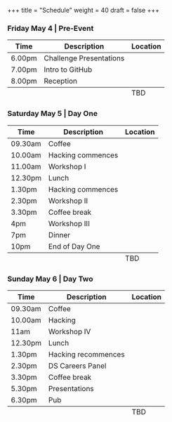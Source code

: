 +++
title = "Schedule"
weight = 40
draft = false
+++

<h3>Friday May 4 | Pre-Event</h3>
<div class="table-wrapper">
	<table class="alt">
		<thead>
			<tr>
				<th>Time</th>
				<th>Description</th>
				<th>Location</th>
			</tr>
		</thead>
		<tbody>
			<tr>
				<td>6.00pm</td>
				<td>Challenge Presentations</td>
				<td></td>
			</tr>
			<tr>
				<td>7.00pm</td>
				<td>Intro to GitHub</td>
				<td></td>
			</tr>
			<tr>
				<td>8.00pm</td>
				<td>Reception</td>
				<td></td>
			</tr>
		 </tbody>
		<tfoot>
			<tr>
				<td colspan="2"></td>
				<td>TBD</td>
			</tr>
		</tfoot>
	</table>
</div>

<h3>Saturday May 5 | Day One</h3>
<div class="table-wrapper">
	<table class="alt">
		<thead>
			<tr>
				<th>Time</th>
				<th>Description</th>
				<th>Location</th>
			</tr>
		</thead>
		<tbody>
			<tr>
				<td>09.30am</td>
				<td>Coffee</td>
				<td></td>
			</tr>
			<tr>
				<td>10.00am</td>
				<td>Hacking commences</td>
				<td></td>
			</tr>
			<tr>
				<td>11.00am</td>
				<td>Workshop I</td>
				<td></td>
			</tr>
			<tr>
				<td>12.30pm</td>
				<td>Lunch</td>
				<td></td>
			</tr>
			<tr>
				<td>1.30pm</td>
				<td>Hacking commences</td>
				<td></td>
			</tr>
			<tr>
				<td>2.30pm</td>
				<td>Workshop II</td>
				<td></td>
			</tr>
			<tr>
				<td>3.30pm</td>
				<td>Coffee break</td>
				<td></td>
			</tr>
			<tr>
				<td>4pm</td>
				<td>Workshop III</td>
				<td></td>
			</tr>
			<tr>
				<td>7pm</td>
				<td>Dinner</td>
				<td></td>
			</tr>
			<tr>
				<td>10pm</td>
				<td>End of Day One</td>
				<td></td>
			</tr>
		</tbody>
		<tfoot>
			<tr>
				<td colspan="2"></td>
				<td>TBD</td>
			</tr>
		</tfoot>
	</table>
</div>

<h3>Sunday May 6 | Day Two</h3>
<div class="table-wrapper">
	<table class="alt">
		<thead>
			<tr>
				<th>Time</th>
				<th>Description</th>
				<th>Location</th>
			</tr>
		</thead>
		<tbody>
			<tr>
				<td>09.30am</td>
				<td>Coffee</td>
				<td></td>
			</tr>
			<tr>
				<td>10.00am</td>
				<td>Hacking</td>
				<td></td>
			</tr>
			<tr>
				<td>11am</td>
				<td>Workshop IV</td>
				<td></td>
			</tr>
			<tr>
				<td>12.30pm</td>
				<td>Lunch</td>
				<td></td>
			</tr>
			<tr>
				<td>1.30pm</td>
				<td>Hacking recommences</td>
				<td></td>
			</tr>
			<tr>
				<td>2.30pm</td>
				<td>DS Careers Panel</td>
				<td></td>
			</tr>
			<tr>
				<td>3.30pm</td>
				<td>Coffee break</td>
				<td></td>
			</tr>
			<tr>
				<td>5.30pm</td>
				<td>Presentations</td>
				<td></td>
			</tr>
			<tr>
				<td>6.30pm</td>
				<td>Pub</td>
				<td></td>
			</tr>
		</tbody>
		<tfoot>
			<tr>
				<td colspan="2"></td>
				<td>TBD</td>
			</tr>
		</tfoot>
	</table>
</div>